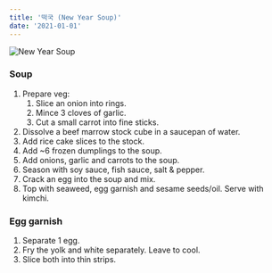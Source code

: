 ```yaml
---
title: '떡국 (New Year Soup)'
date: '2021-01-01'
---
```


![New Year Soup](/images/new-year-soup.jpg)

### Soup

1. Prepare veg:
    1. Slice an onion into rings.
    2. Mince 3 cloves of garlic.
    3. Cut a small carrot into fine sticks.
2. Dissolve a beef marrow stock cube in a saucepan of water.
3. Add rice cake slices to the stock.
4. Add ~6 frozen dumplings to the soup.
5. Add onions, garlic and carrots to the soup.
6. Season with soy sauce, fish sauce, salt & pepper.
7. Crack an egg into the soup and mix.
8. Top with seaweed, egg garnish and sesame seeds/oil. Serve with kimchi.

### Egg garnish

1. Separate 1 egg.
2. Fry the yolk and white separately. Leave to cool.
3. Slice both into thin strips.